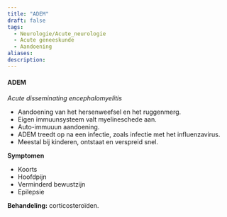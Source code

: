 ```yaml
---
title: "ADEM"
draft: false
tags: 
  - Neurologie/Acute_neurologie
  - Acute geneeskunde
  - Aandoening
aliases: 
description:
---
```



#### ADEM

*Acute disseminating encephalomyelitis*
- Aandoening van het hersenweefsel en het ruggenmerg.
- Eigen immuunsysteem valt myelineschede aan.
- Auto-immuuun aandoening.
- ADEM treedt op na een infectie, zoals infectie met het influenzavirus.
- Meestal bij kinderen, ontstaat en verspreid snel.

**Symptomen**

- Koorts
- Hoofdpijn
- Verminderd bewustzijn
- Epilepsie

**Behandeling:** corticosteroïden. 